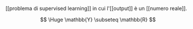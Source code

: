 [[problema di supervised learning]] in cui l'[[output]] è un [[numero reale]].

$$
\Huge
\mathbb{Y} \subseteq \mathbb{R}
$$
